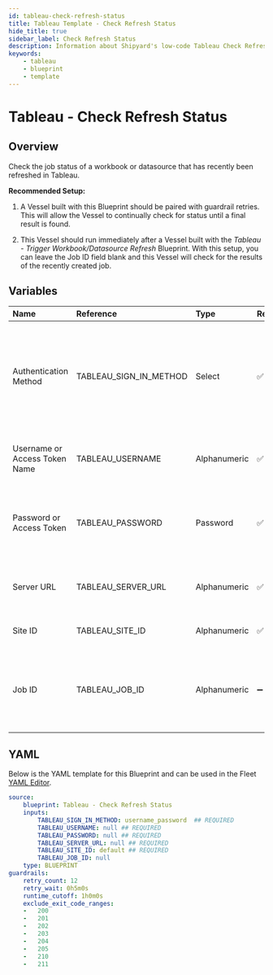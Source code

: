 ```yaml
---
id: tableau-check-refresh-status
title: Tableau Template - Check Refresh Status
hide_title: true
sidebar_label: Check Refresh Status
description: Information about Shipyard's low-code Tableau Check Refresh Status blueprint. Check the job status of a recent workbook or datasource refresh. 
keywords:
    - tableau
    - blueprint
    - template
---
```


# Tableau - Check Refresh Status

## Overview
Check the job status of a workbook or datasource that has recently been refreshed in Tableau. 

**Recommended Setup:**

1. A Vessel built with this Blueprint should be paired with guardrail retries. This will allow the Vessel to continually check for status until a final result is found.

2. This Vessel should run immediately after a Vessel built with the _Tableau - Trigger Workbook/Datasource Refresh_ Blueprint. With this setup, you can leave the Job ID field blank and this Vessel will check for the results of the recently created job.

## Variables

| Name | Reference | Type | Required | Default | Options | Description |
|:-----|:----------|:-----|:---------|:--------|:--------|:------------|
| Authentication Method | TABLEAU_SIGN_IN_METHOD  | Select |:white_check_mark: | `username_password` | Username & Password: `username_password`<br></br><br></br>Access Token: `access_token`<br></br><br></br> | Determine which authentication method to use when connecting to Tableau. |
| Username or Access Token Name | TABLEAU_USERNAME  | Alphanumeric |:white_check_mark: | - | - | Your personal username or the name of the access token that you use to log in with Tableau. |
| Password or Access Token | TABLEAU_PASSWORD  | Password |:white_check_mark: | - | - | The password associated with the provided username OR the access token associated with the provided access token name. |
| Server URL | TABLEAU_SERVER_URL  | Alphanumeric |:white_check_mark: | - | - | The scheme, subdomain, domain, and top-level domain (TLD) of your Tableau URL. |
| Site ID | TABLEAU_SITE_ID  | Alphanumeric |:white_check_mark: | `default` | - | Typically found in the URL as /site/YOURSITEID/ |
| Job ID | TABLEAU_JOB_ID  | Alphanumeric |:heavy_minus_sign: | - | - | The ID of a specific job you check the status of. If left blank, will try to find the job ID from an "Refresh Workbook/Datasource" Vessel that ran upstream. |


## YAML
Below is the YAML template for this Blueprint and can be used in the Fleet [YAML Editor](../../reference/fleets/yaml-editor.md).
```yaml
source:
    blueprint: Tableau - Check Refresh Status
    inputs:
        TABLEAU_SIGN_IN_METHOD: username_password  ## REQUIRED
        TABLEAU_USERNAME: null ## REQUIRED
        TABLEAU_PASSWORD: null ## REQUIRED
        TABLEAU_SERVER_URL: null ## REQUIRED
        TABLEAU_SITE_ID: default ## REQUIRED
        TABLEAU_JOB_ID: null
    type: BLUEPRINT
guardrails:
    retry_count: 12
    retry_wait: 0h5m0s
    runtime_cutoff: 1h0m0s
    exclude_exit_code_ranges:
    -   200
    -   201
    -   202
    -   203
    -   204
    -   205
    -   210
    -   211

```
